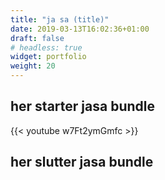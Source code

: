```yaml
---
title: "ja sa (title)"
date: 2019-03-13T16:02:36+01:00
draft: false 
# headless: true
widget: portfolio
weight: 20
---
```

## her starter jasa bundle


{{< youtube w7Ft2ymGmfc >}}

## her slutter jasa bundle